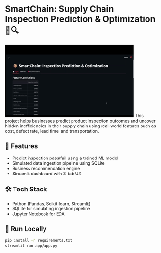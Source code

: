 # SmartChain: Supply Chain Inspection Prediction & Optimization 🚚🔍

![SmartChain Demo](assets/demo.gif)
This project helps businesses predict product inspection outcomes and uncover hidden inefficiencies in their supply chain using real-world features such as cost, defect rate, lead time, and transportation.

## 🔧 Features
- Predict inspection pass/fail using a trained ML model
- Simulated data ingestion pipeline using SQLite
- Business recommendation engine
- Streamlit dashboard with 3-tab UX

## 🛠 Tech Stack
- Python (Pandas, Scikit-learn, Streamlit)
- SQLite for simulating ingestion pipeline
- Jupyter Notebook for EDA

## 🚀 Run Locally

```bash
pip install -r requirements.txt
streamlit run app/app.py
``` 
